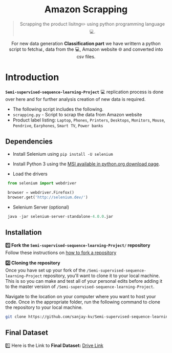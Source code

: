 

<h1 align="center">Amazon Scrapping</h1>
<blockquote align="center">Scrapping the product lisitng✏️ using python programming language💻.  </blockquote>
<p align="center">For new data generation <b>Classification part</b> we have writtern a python script to fetch📊, data from the 💻, Amazon website 🌐 and converted into csv files. </p>



# Introduction

**`Semi-supervised-sequence-learning-Project`** :computer: replication process is done over here and for further analysis creation of new data is required.

- The following script includes the following.
- `scrapping.py` - Script to scrap the data from Amazon website
- Product label listing: `Laptop`, `Phones`, `Printers`, `Desktops`, `Monitors`, `Mouse`, `Pendrive`, `Earphones`, `Smart TV`, `Power banks`



## Dependencies

- Install Selenium using `pip install -U selenium`

- Install Python 3 using the [MSI available in python.org download page](http://www.python.org/download).

- Load the drivers

 ```python
  from selenium import webdriver
  
  browser = webdriver.Firefox()
  browser.get('http://selenium.dev/')
 ```

- Selenium Server (optional)

 ```python
  java -jar selenium-server-standalone-4.0.0.jar
 ```

## Installation

**1️⃣ Fork the `Semi-supervised-sequence-learning-Project/` repository**  
Follow these instructions on [how to fork a repository](https://help.github.com/en/articles/fork-a-repo)

**2️⃣ Cloning the repository**  
Once you have set up your fork of the `/Semi-supervised-sequence-learning-Project` repository, you'll want to clone it to your local machine. This is so you can make and test all of your personal edits before adding it to the master version of `/Semi-supervised-sequence-learning-Project`.

Navigate to the location on your computer where you want to host your code. Once in the appropriate folder, run the following command to clone the repository to your local machine.

```bash
git clone https://github.com/sanjay-kv/Semi-supervised-sequence-learning-Project.git
```

## Final Dataset

1️⃣ Here is the Link to **Final Dataset:** [Drive Link](https://drive.google.com/drive/folders/1HB8FCUVqkQpSbV7syq2ZsZ59kT5B-SGo?usp=sharing)



